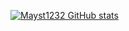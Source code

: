 [![Mayst1232 GitHub stats](https://github-readme-stats.vercel.app/api?username=Mayst1232&theme=swift)](https://github.com/Mayst1232/github-readme-stats)

<!--
**Mayst1232/Mayst1232** is a ✨ _special_ ✨ repository because its `README.md` (this file) appears on your GitHub profile.

Here are some ideas to get you started:

- 🔭 I’m currently working on ...
- 🌱 I’m currently learning ...
- 👯 I’m looking to collaborate on ...
- 🤔 I’m looking for help with ...
- 💬 Ask me about ...
- 📫 How to reach me: ...
- 😄 Pronouns: ...
- ⚡ Fun fact: ...
-->
